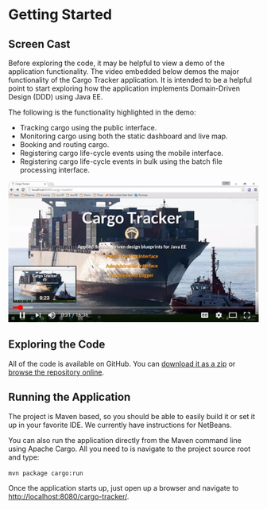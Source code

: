 # Getting Started

## Screen Cast

Before exploring the code, it may be helpful to view a demo of the application functionality. The video embedded below demos the major functionality of the Cargo Tracker application. It is intended to be a helpful point to start exploring how the application implements Domain-Driven Design (DDD) using Java EE.

The following is the functionality highlighted in the demo:

* Tracking cargo using the public interface.
* Monitoring cargo using both the static dashboard and live map.
* Booking and routing cargo.
* Registering cargo life-cycle events using the mobile interface.
* Registering cargo life-cycle events in bulk using the batch file processing interface.

[![ ](.gitbook/assets/screencast.png)](https://www.youtube.com/watch?v=lLaNa46mqfY)

## Exploring the Code

All of the code is available on GitHub. You can [download it as a zip](https://github.com/m-reza-rahman/cargo-tracker/archive/master.zip) or [browse the repository online](https://github.com/m-reza-rahman/cargo-tracker/).

## Running the Application

The project is Maven based, so you should be able to easily build it or set it up in your favorite IDE. We currently have instructions for NetBeans.

You can also run the application directly from the Maven command line using Apache Cargo. All you need to is navigate to the project source root and type:

`mvn package cargo:run`

Once the application starts up, just open up a browser and navigate to [http://localhost:8080/cargo-tracker/](http://localhost:8080/cargo-tracker/).
